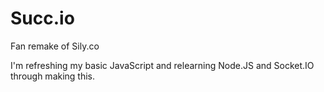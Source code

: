 # Succ.io
Fan remake of Sily.co 

I'm refreshing my basic JavaScript and relearning Node.JS and Socket.IO through making this. 
